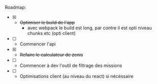 Roadmap:
- [x] - ~~Optimiser le build de l'app~~
    - avec webpack le build est long, par contre il est opti niveau chunks etc (opti client)
- [ ] - Commencer l'api
- [x] - ~~Refaire le calculateur de zenis~~
- [ ] - Commencer à dev l'outil de filtrage des missions
- [ ] - Optimisations client (au niveau du react) si nécéssaire
